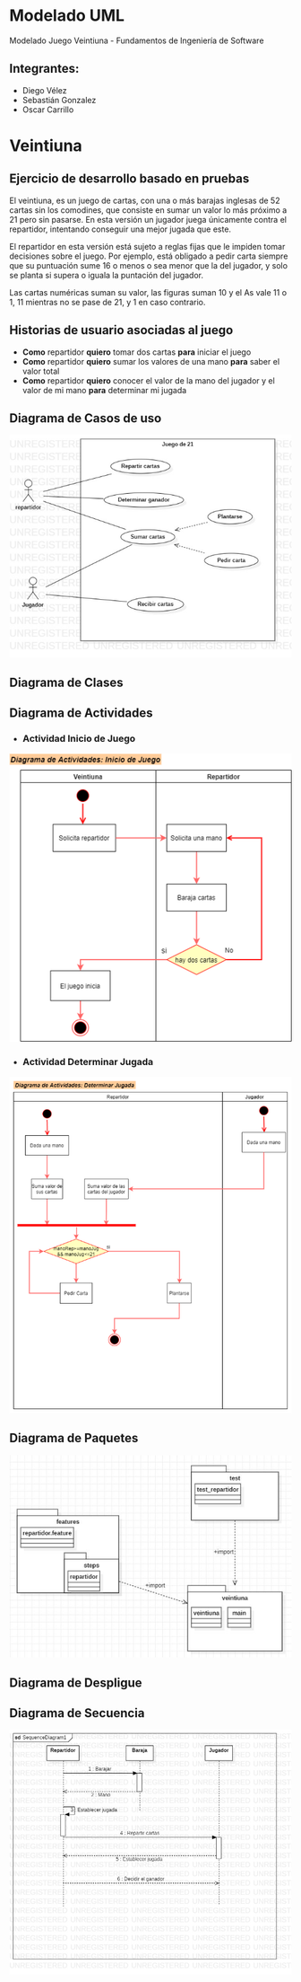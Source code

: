 # Modelado UML
 Modelado Juego Veintiuna - Fundamentos de Ingeniería de Software
 &nbsp;
## Integrantes:
- Diego Vélez
&nbsp;
- Sebastián Gonzalez
&nbsp;
- Oscar Carrillo

# Veintiuna
## Ejercicio de desarrollo basado en pruebas

El veintiuna, es un juego de cartas, con una o más barajas inglesas de 52 cartas sin los comodines, que consiste en sumar un valor lo más próximo a 21 pero sin pasarse. En esta versión un jugador juega únicamente contra el repartidor, intentando conseguir una mejor jugada que este. 

El repartidor en esta versión está sujeto a reglas fijas que le impiden tomar decisiones sobre el juego. Por ejemplo, está obligado a pedir carta siempre que su puntuación sume 16 o menos o sea menor que la del jugador, y solo se planta si supera o iguala la puntación del jugador. 

Las cartas numéricas suman su valor, las figuras suman 10 y el As vale 11 o 1, 11 mientras no se pase de 21, y 1 en caso contrario. 

## Historias de usuario asociadas al juego

- __Como__ repartidor __quiero__ tomar dos cartas __para__ iniciar el juego
- __Como__ repartidor __quiero__ sumar los valores de una mano __para__ saber el valor total
- __Como__ repartidor __quiero__ conocer el valor de la mano del jugador y el valor de mi mano __para__ determinar mi jugada

## Diagrama de Casos de uso

!['Diagrama de Casos de Uso'](img/UML_Diagrams/Casos_de_uso/CUDiagram.jpg)

## Diagrama de Clases

## Diagrama de Actividades

- ### Actividad Inicio de Juego
 !['Diagrama de Actividades 1'](img/UML_Diagrams/Actividades/diagactividades1.png)

 - ### Actividad Determinar Jugada
 !['Diagrama de Actividades 2'](img/UML_Diagrams/Actividades/diagactividades2.png) 

## Diagrama de Paquetes 

 !['Diagrama de Paquetes'](img/UML_Diagrams/Paquetes/diagPaquetes.png)
 
 ## Diagrama de Despligue 

 ## Diagrama de Secuencia 
 
!['Diagrama de Casos de Uso'](img/UML_Diagrams/Secuencia/SequenceDiagram21.jpg)




